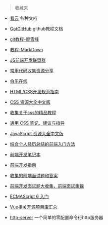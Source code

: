 > 收藏夹

* [看云](https://www.kancloud.cn/) 各种文档
* [GotGitHub](https://www.kancloud.cn/kancloud/how-to-use-github/42191) github教程文档
* [git教程-廖雪峰](https://www.liaoxuefeng.com/wiki/0013739516305929606dd18361248578c67b8067c8c017b000)
* [教程-MarkDown](http://www.markdown.cn/)

* [JS前端开发联盟群](https://github.com/jsfront)
* [常用代码收集资源分享](https://github.com/jsfront/src)

* [伯乐在线](https://github.com/jobbole)
* [HTML/CSS开发规范指南](https://github.com/doyoe/html-css-guide#id)
* [CSS 资源大全中文版](https://github.com/jobbole/awesome-css-cn)
* [收集关于css的精品教程](https://github.com/marvin1023/css-source)
* [通用 CSS 笔记、建议与指导](https://github.com/chadluo/CSS-Guidelines)
* [JavaScript 资源大全中文版](https://github.com/jobbole/awesome-javascript-cn)

* [结合个人经历总结的前端入门方法](https://github.com/qiu-deqing/FE-learning/)
* [前端开发笔记本](https://li-xinyang.gitbooks.io/frontend-notebook/)
* [前端开发指南](https://github.com/icepy/Front-End-Develop-Guide/)

* [收集的前端面试题和答案](https://github.com/qiu-deqing/FE-interview)
* [前端开发面试题大收集，前端面试集锦](https://github.com/paddingme/Front-end-Web-Development-Interview-Question)

* [ECMAScript 6 入门](http://es6.ruanyifeng.com/)
* [Vue相关开源项目库汇总](https://github.com/opendigg/awesome-github-vue)

* [http-server](https://github.com/indexzero/http-server) 一个简单的零配置命令行http服务器